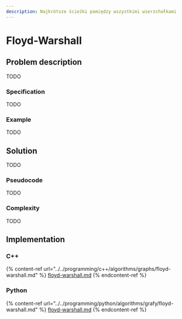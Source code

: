 ```yaml
---
description: Najkrótsze ścieżki pomiędzy wszystkimi wierzchołkami
---
```


# Floyd-Warshall

## Problem description

TODO

### Specification

TODO

### Example

TODO

## Solution

TODO

### Pseudocode

TODO

### Complexity

TODO

## Implementation

### C++

{% content-ref url="../../programming/c++/algorithms/graphs/floyd-warshall.md" %}
[floyd-warshall.md](../../programming/c++/algorithms/graphs/floyd-warshall.md)
{% endcontent-ref %}

### Python

{% content-ref url="../../programming/python/algorithms/grafy/floyd-warshall.md" %}
[floyd-warshall.md](../../programming/python/algorithms/grafy/floyd-warshall.md)
{% endcontent-ref %}
